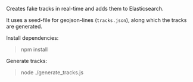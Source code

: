 Creates fake tracks in real-time and adds them to Elasticsearch.

It uses a seed-file for geojson-lines (`tracks.json`), along which the tracks are generated.


Install dependencies:

> npm install


Generate tracks:

> node ./generate_tracks.js